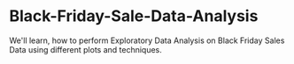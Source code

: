 # Black-Friday-Sale-Data-Analysis
We'll learn, how to perform Exploratory Data Analysis on Black Friday Sales Data using different plots and techniques.
